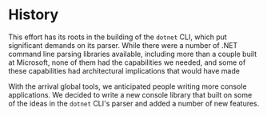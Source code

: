 # History

This effort has its roots in the building of the `dotnet` CLI, which put significant demands on its parser. While there were a number of .NET command line parsing libraries available, including more than a couple built at Microsoft, none of them had the capabilities we needed, and some of these capabilities had architectural implications that would have made  

With the arrival global tools, we anticipated people writing more console applications. We decided to write a new console library that built on some of the ideas in the `dotnet` CLI's parser and added a number of new features.
